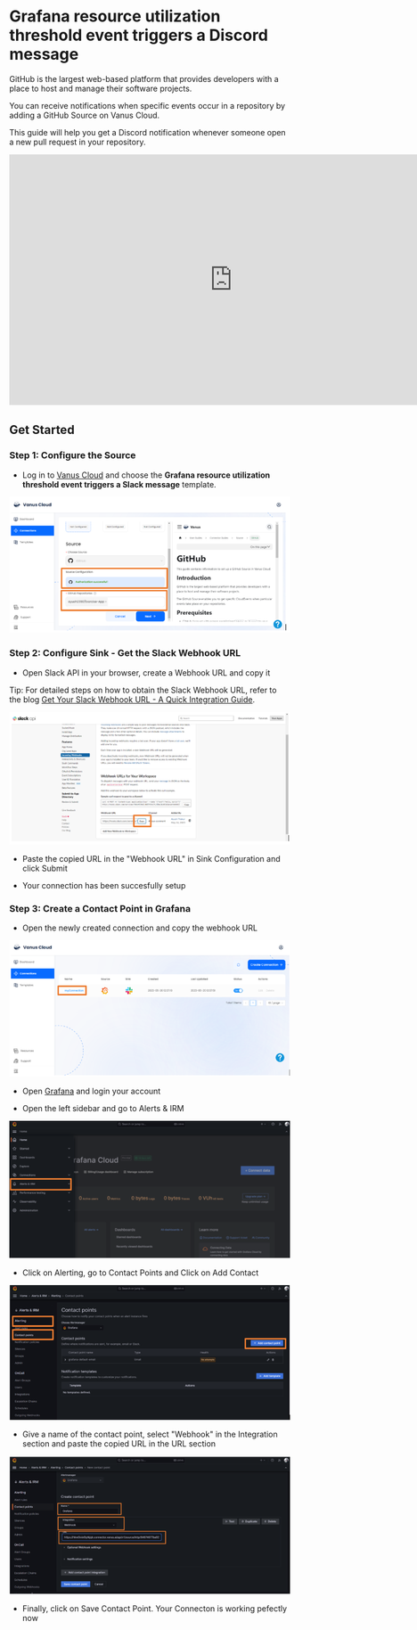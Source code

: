 # Grafana resource utilization threshold event triggers a Discord message

GitHub is the largest web-based platform that provides developers with a place to host and manage their software projects.

You can receive notifications when specific events occur in a repository by adding a GitHub Source on Vanus Cloud.

This guide will help you get a Discord notification whenever someone open a new pull request in your repository.

<iframe width="800" height="450" src="https://www.youtube.com/embed/45-jXxfN8XQ" title="YouTube video player" frameBorder="0" allowFullScreen={true} allow="accelerometer; autoplay; clipboard-write; encrypted-media; gyroscope; picture-in-picture; web-share"></iframe>

## Get Started

### Step 1: Configure the Source

- Log in to [Vanus Cloud](https://cloud.vanus.ai/) and choose the **Grafana resource utilization threshold event triggers a Slack message** template.

![1.png](imgs/github-issue-discord-1.PNG)

### Step 2: Configure Sink - Get the Slack Webhook URL

- Open Slack API in your browser, create a Webhook URL and copy it

Tip: For detailed steps on how to obtain the Slack Webhook URL, refer to the blog [Get Your Slack Webhook URL - A Quick Integration Guide](https://www.vanus.ai/blog/get-your-slack-webhook-url/).

![2.png](imgs/github-star-slack-2.PNG)

- Paste the copied URL in the "Webhook URL" in Sink Configuration and click Submit

- Your connection has been succesfully setup

### Step 3: Create a Contact Point in Grafana

- Open the newly created connection and copy the webhook URL

![3.png](imgs/grafana-slack-1.PNG)

- Open [Grafana](https://grafana.com/) and login your account

- Open the left sidebar and go to Alerts & IRM

![4.png](imgs/grafana-discord-1.PNG)

- Click on Alerting, go to Contact Points and Click on Add Contact

![5.png](imgs/grafana-discord-2.PNG)

- Give a name of the contact point, select "Webhook" in the Integration section and paste the copied URL in the URL section

![6.png](imgs/grafana-discord-3.PNG)

- Finally, click on Save Contact Point. Your Connecton is working pefectly now
